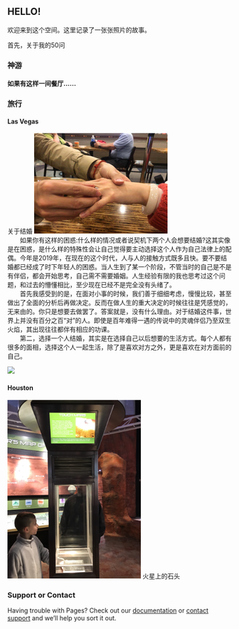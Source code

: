 ## HELLO!
欢迎来到这个空间。这里记录了一张张照片的故事。  

首先，关于我的50问  


### 神游

#### 如果有这样一间餐厅......


### <span style="size:12;" style="color:black;">旅行</span>
#### <span style="size:10;" style="color:blue;">Las Vegas</span>

<span style="size:7;" style="color:black;">关于结婚</span>  <img src="IMG_3532.JPG" width="300" />      
&emsp;&emsp;如果你有这样的困惑:什么样的情况或者说契机下两个人会想要结婚?这其实像是在困惑，是什么样的特殊性会让自己觉得要主动选择这个人作为自己法律上的配偶。今年是2019年，在现在的这个时代，人与人的接触方式既多且快。要不要结婚都已经成了时下年轻人的困惑。当人生到了某一个阶段，不管当时的自己是不是有伴侣，都会开始思考，自己需不需要婚姻。人生经验有限的我也思考过这个问题，和过去的懵懂相比，至少现在已经不是完全没有头绪了。  
&emsp;&emsp;首先我感受到的是，在面对小事的时候，我们善于细细考虑，慢慢比较，甚至做出了全面的分析后再做决定。反而在做人生的重大决定的时候往往是凭感觉的，无来由的。你只是想要去做罢了。答案就是，没有什么理由。对于结婚这件事，世界上并没有百分之百“对”的人。即使是百年难得一遇的传说中的灵魂伴侣乃至双生火焰，其出现往往都伴有相应的功课。  
&emsp;&emsp;第二，选择一个人结婚，其实是在选择自己以后想要的生活方式。每个人都有很多的面相，选择这个人一起生活，除了是喜欢对方之外，更是喜欢在对方面前的自己。
      
      
<img src="IMG_3551.PNG" width="300" />      

#### Houston
<img src="IMG_3808.PNG" width="300" />      火星上的石头

### Support or Contact

Having trouble with Pages? Check out our [documentation](https://help.github.com/categories/github-pages-basics/) or [contact support](https://github.com/contact) and we’ll help you sort it out.
